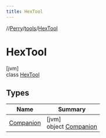 ```yaml
---
title: HexTool
---
```

//[Perry](../../../index.html)/[tools](../index.html)/[HexTool](index.html)



# HexTool



[jvm]\
class [HexTool](index.html)



## Types


| Name | Summary |
|---|---|
| [Companion](-companion/index.html) | [jvm]<br>object [Companion](-companion/index.html) |

